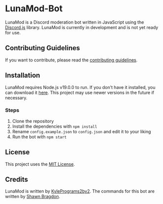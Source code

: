 # LunaMod-Bot

LunaMod is a Discord moderation bot written in JavaScript using the [Discord.js](https://discord.js.org) library. LunaMod is currently in development and is not yet ready for use.

## Contributing Guidelines

If you want to contribute, please read the [contributing guidelines](CONTRIBUTING.md).

## Installation

LunaMod requires Node.js v19.0.0 to run. If you don't have it installed, you can download it [here](https://nodejs.org/en/download/). This project may use newer versions in the future if necessary.

### Steps

1. Clone the repository
2. Install the dependencies with `npm install`
3. Rename `config.example.json` to `config.json` and edit it to your liking
4. Run the bot with `npm start`

## License

This project uses the [MIT License](LICENSE).

## Credits

LunaMod is written by [KylePrograms2by2](https://github.com/KylePrograms2by2).
The commands for this bot are written by [Shawn Bragdon](https://github.com/shawnjb).